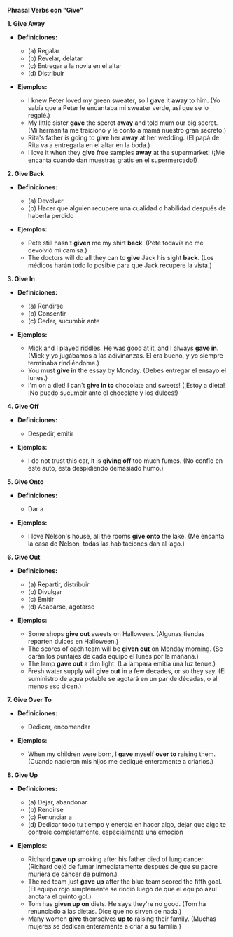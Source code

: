 
**Phrasal Verbs con "Give"**

**1. Give Away**

*   **Definiciones:**
    *   (a) Regalar
    *   (b) Revelar, delatar
    *   (c) Entregar a la novia en el altar
    *   (d) Distribuir

*   **Ejemplos:**

    *   I knew Peter loved my green sweater, so I **gave** it **away** to him. (Yo sabía que a Peter le encantaba mi sweater verde, así que se lo regalé.)
    *   My little sister **gave** the secret **away** and told mum our big secret. (Mi hermanita me traicionó y le contó a mamá nuestro gran secreto.)
    *   Rita's father is going to **give** her **away** at her wedding. (El papá de Rita va a entregarla en el altar en la boda.)
    *   I love it when they **give** free samples **away** at the supermarket! (¡Me encanta cuando dan muestras gratis en el supermercado!)

**2. Give Back**

*   **Definiciones:**
    *   (a) Devolver
    *   (b) Hacer que alguien recupere una cualidad o habilidad después de haberla perdido

*   **Ejemplos:**

    *   Pete still hasn't **given** me my shirt **back**. (Pete todavía no me devolvió mi camisa.)
    *   The doctors will do all they can to **give** Jack his sight **back**. (Los médicos harán todo lo posible para que Jack recupere la vista.)

**3. Give In**

*   **Definiciones:**
    *   (a) Rendirse
    *   (b) Consentir
    *   (c) Ceder, sucumbir ante

*   **Ejemplos:**

    *   Mick and I played riddles. He was good at it, and I always **gave in**. (Mick y yo jugábamos a las adivinanzas. El era bueno, y yo siempre terminaba rindiéndome.)
    *   You must **give in** the essay by Monday. (Debes entregar el ensayo el lunes.)
    *   I'm on a diet! I can't **give in to** chocolate and sweets! (¡Estoy a dieta! ¡No puedo sucumbir ante el chocolate y los dulces!)

**4. Give Off**

*   **Definiciones:**
    *   Despedir, emitir

*   **Ejemplos:**

    *   I do not trust this car, it is **giving off** too much fumes. (No confío en este auto, está despidiendo demasiado humo.)

**5. Give Onto**

*   **Definiciones:**
    *   Dar a

*   **Ejemplos:**

    *   I love Nelson's house, all the rooms **give onto** the lake. (Me encanta la casa de Nelson, todas las habitaciones dan al lago.)

**6. Give Out**

*   **Definiciones:**
    *   (a) Repartir, distribuir
    *   (b) Divulgar
    *   (c) Emitir
    *   (d) Acabarse, agotarse

*   **Ejemplos:**

    *   Some shops **give out** sweets on Halloween. (Algunas tiendas reparten dulces en Halloween.)
    *   The scores of each team will be **given out** on Monday morning. (Se darán los puntajes de cada equipo el lunes por la mañana.)
    *   The lamp **gave out** a dim light. (La lámpara emitía una luz tenue.)
    *   Fresh water supply will **give out** in a few decades, or so they say. (El suministro de agua potable se agotará en un par de décadas, o al menos eso dicen.)

**7. Give Over To**

*   **Definiciones:**
    *   Dedicar, encomendar

*   **Ejemplos:**

    *   When my children were born, I **gave** myself **over to** raising them. (Cuando nacieron mis hijos me dediqué enteramente a criarlos.)

**8. Give Up**

*   **Definiciones:**
    *   (a) Dejar, abandonar
    *   (b) Rendirse
    *   (c) Renunciar a
    *   (d) Dedicar todo tu tiempo y energía en hacer algo, dejar que algo te controle completamente, especialmente una emoción

*   **Ejemplos:**

    *   Richard **gave up** smoking after his father died of lung cancer. (Richard dejó de fumar inmediatamente después de que su padre muriera de cáncer de pulmón.)
    *   The red team just **gave up** after the blue team scored the fifth goal. (El equipo rojo simplemente se rindió luego de que el equipo azul anotara el quinto gol.)
    *   Tom has **given up on** diets. He says they're no good. (Tom ha renunciado a las dietas. Dice que no sirven de nada.)
    *   Many women **give** themselves **up to** raising their family. (Muchas mujeres se dedican enteramente a criar a su familia.)

